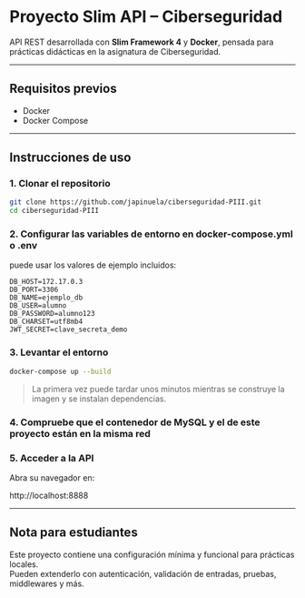 # Proyecto Slim API – Ciberseguridad

API REST desarrollada con **Slim Framework 4** y **Docker**, pensada para prácticas didácticas en la asignatura de Ciberseguridad.

---

## Requisitos previos

- Docker
- Docker Compose

---

## Instrucciones de uso

### 1. Clonar el repositorio

```bash
git clone https://github.com/japinuela/ciberseguridad-PIII.git
cd ciberseguridad-PIII
```

### 2. Configurar las variables de entorno en docker-compose.yml o .env

puede usar los valores de ejemplo incluidos:

```dotenv
DB_HOST=172.17.0.3
DB_PORT=3306
DB_NAME=ejemplo_db
DB_USER=alumno
DB_PASSWORD=alumno123
DB_CHARSET=utf8mb4
JWT_SECRET=clave_secreta_demo
```

### 3. Levantar el entorno

```bash
docker-compose up --build
```

> La primera vez puede tardar unos minutos mientras se construye la imagen y se instalan dependencias.

### 4. Compruebe que el contenedor de MySQL y el de este proyecto están en la misma red


### 5. Acceder a la API

Abra su navegador en:

http://localhost:8888

---

## Nota para estudiantes

Este proyecto contiene una configuración mínima y funcional para prácticas locales.  
Pueden extenderlo con autenticación, validación de entradas, pruebas, middlewares y más.


